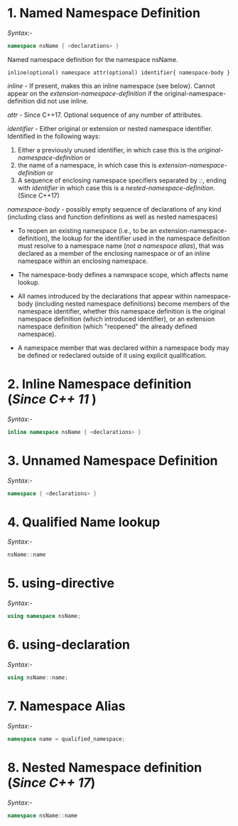 # 1. Named Namespace Definition
*Syntax*:-
```C++
namespace nsName { <declarations> }
```
Named namespace definition for the namespace nsName.
```
inline(optional) namespace attr(optional) identifier{ namespace-body }
```
*inline* - 	If present, makes this an inline namespace (see below).
            Cannot appear on the *extension-namespace-definition* if the original-namespace-definition did not use inline.
            
*attr* -  Since C++17. Optional sequence of any number of attributes. 

*identifier* - Either original or extension or nested namespace identifier. Identified in the following ways:
   1. Either a previously unused identifier, in which case this is the *original-namespace-definition* or
   2. the name of a namespace, in which case this is *extension-namespace-definition* or
   3. A sequence of enclosing namespace specifiers separated by ::, ending with *identifier* in which case this is a *nested-namespace-definition*. (Since C++17)

*namespace-body* - possibly empty sequence of declarations of any kind (including class and function definitions as well as nested namespaces)

* To reopen an existing namespace (i.e., to be an extension-namespace-definition), the lookup for the identifier used in the namespace definition must resolve to a namespace name (*not a namespace alias*), that was declared as a member of the enclosing namespace or of an inline namespace within an enclosing namespace.

* The namespace-body defines a namespace scope, which affects name lookup.

* All names introduced by the declarations that appear within namespace-body (including nested namespace definitions) become members of the namespace identifier, whether this namespace definition is the original namespace definition (which introduced identifier), or an extension namespace definition (which "reopened" the already defined namespace).

* A namespace member that was declared within a namespace body may be defined or redeclared outside of it using explicit qualification.

# 2. Inline Namespace definition (*Since C++ 11* )
_Syntax_:-
```C++
inline namespace nsName { <declarations> }
```

# 3. Unnamed Namespace Definition
_Syntax_:-
```C++
namespace { <declarations> }
```

# 4. Qualified Name lookup
_Syntax_:-
```C++
nsName::name
```
# 5. using-directive
_Syntax_:-
```C++
using namespace nsName;
```

# 6. using-declaration
_Syntax_:-
```C++
using nsName::name;
```


# 7. Namespace Alias
_Syntax_:-
```C++
namespace name = qualified_namespace;
```


# 8. Nested Namespace definition (*Since C++ 17*)
_Syntax_:-
```C++
namespace nsName::name
```
